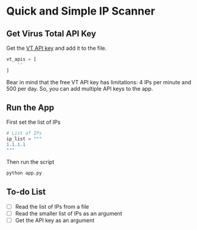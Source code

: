 # Quick and Simple IP Scanner

## Get Virus Total API Key
Get the [VT API key](https://www.virustotal.com/gui/user/aliin/apikey) and add it to the file.
```python
vt_apis = [
    ''
]
```
Bear in mind that the free VT API key has limitations: 4 IPs per minute and 500 per day.
So, you can add multiple API keys to the app.

## Run the App
First set the list of IPs
```python
# List of IPs
ip_list = """
1.1.1.1
"""
```
Then run the script
```python
python app.py
```

## To-do List
- [ ] Read the list of IPs from a file
- [ ] Read the smaller list of IPs as an argument
- [ ] Get the API key as an argument
